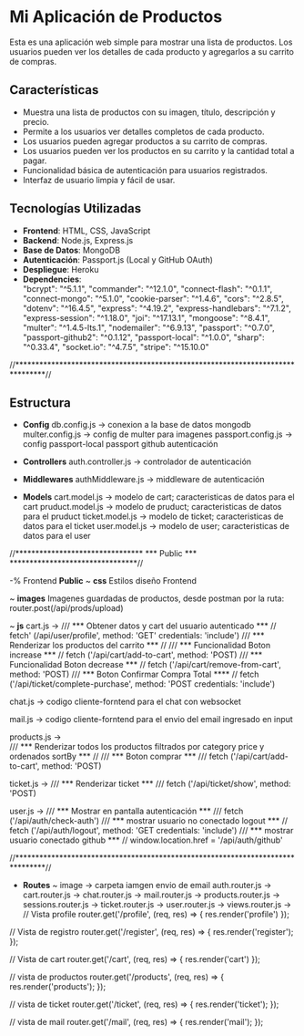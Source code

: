 # Mi Aplicación de Productos

Esta es una aplicación web simple para mostrar una lista de productos. Los usuarios pueden ver los detalles de cada producto y agregarlos a su carrito de compras.

## Características

- Muestra una lista de productos con su imagen, título, descripción y precio.
- Permite a los usuarios ver detalles completos de cada producto.
- Los usuarios pueden agregar productos a su carrito de compras.
- Los usuarios pueden ver los productos en su carrito y la cantidad total a pagar.
- Funcionalidad básica de autenticación para usuarios registrados.
- Interfaz de usuario limpia y fácil de usar.

## Tecnologías Utilizadas

- **Frontend**: HTML, CSS, JavaScript
- **Backend**: Node.js, Express.js
- **Base de Datos**: MongoDB
- **Autenticación**: Passport.js (Local y GitHub OAuth)
- **Despliegue**: Heroku
- **Dependencies**:    
    "bcrypt": "^5.1.1",
    "commander": "^12.1.0",
    "connect-flash": "^0.1.1",
    "connect-mongo": "^5.1.0",
    "cookie-parser": "^1.4.6",
    "cors": "^2.8.5",
    "dotenv": "^16.4.5",
    "express": "^4.19.2",
    "express-handlebars": "^7.1.2",
    "express-session": "^1.18.0",
    "joi": "^17.13.1",
    "mongoose": "^8.4.1",
    "multer": "^1.4.5-lts.1",
    "nodemailer": "^6.9.13",
    "passport": "^0.7.0",
    "passport-github2": "^0.1.12",
    "passport-local": "^1.0.0",
    "sharp": "^0.33.4",
    "socket.io": "^4.7.5",
    "stripe": "^15.10.0"

//*******************************************************************************//

## Estructura

- **Config**
db.config.js -> conexion a la base de datos mongodb
multer.config.js -> config de multer para imagenes 
passport.config.js -> config passport-local passport github autenticación

- **Controllers**
auth.controller.js -> controlador de autenticación

- **Middlewares**
authMiddleware.js -> middleware de autenticación

- **Models**
cart.model.js -> modelo de cart; caracteristicas de datos para el cart
pruduct.model.js -> modelo de pruduct; caracteristicas de datos para el pruduct
ticket.model.js -> modelo de ticket; caracteristicas de datos para el ticket
user.model.js -> modelo de user; caracteristicas de datos para el user


//******************************** *** Public *** ********************************//

-% Frontend **Public**
  ~ **css**
  Estilos diseño Frontend 

  ~ **images**
  Imagenes guardadas de productos, desde postman por la ruta: router.post(/api/prods/upload)

  ~ **js**
  cart.js -> 
        /// *** Obtener datos y cart del usuario autenticado *** // fetch' (/api/user/profile', method: 'GET' credentials: 'include')
        /// *** Renderizar los productos del carrito *** //
        /// *** Funcionalidad Boton increase *** //  fetch ('/api/cart/add-to-cart', method: 'POST)
        /// *** Funcionalidad Boton decrease *** //  fetch ('/api/cart/remove-from-cart', method: 'POST)
        /// *** Boton Confirmar Compra Total **** //  fetch ('/api/ticket/complete-purchase', method: 'POST credentials: 'include') 

  chat.js -> codigo cliente-forntend  para el chat con websocket 

  mail.js -> codigo cliente-forntend para el envio del email ingresado en input 

  products.js ->  
        /// *** Renderizar todos los productos filtrados por category price y ordenados sortBy *** //
        /// *** Boton comprar *** /// fetch ('/api/cart/add-to-cart', method: 'POST)

  ticket.js -> 
       /// *** Renderizar ticket *** /// fetch ('/api/ticket/show', method: 'POST)
       
  user.js -> 
       /// *** Mostrar en pantalla autenticación *** /// fetch ('/api/auth/check-auth')
       /// *** mostrar usuario no conectado logout *** // fetch ('/api/auth/logout', method: 'GET credentials: 'include')
       /// *** mostrar usuario conectado github *** // window.location.href = '/api/auth/github'


//*******************************************************************************//

- **Routes**
 ~ image -> carpeta iamgen envio de email
auth.router.js ->
cart.router.js -> 
chat.router.js -> 
mail.router.js -> 
products.router.js ->
sessions.router.js -> 
ticket.router.js ->
user.router.js ->
views.router.js ->
// Vista profile
router.get('/profile', (req, res) => {
    res.render('profile')
});

// Vista de registro
router.get('/register', (req, res) => {
    res.render('register');
  });

// Vista de cart
router.get('/cart', (req, res) => {
    res.render('cart')
});

// vista de productos
router.get('/products', (req, res) => {
    res.render('products');
});

// vista de ticket
router.get('/ticket', (req, res) => {
    res.render('ticket');
});

//  vista de mail
router.get('/mail', (req, res) => {
    res.render('mail');
  });





